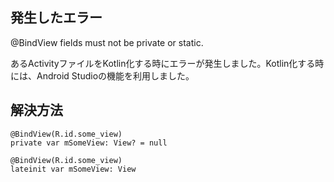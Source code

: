 


## 発生したエラー

@BindView fields must not be private or static.

あるActivityファイルをKotlin化する時にエラーが発生しました。Kotlin化する時には、Android Studioの機能を利用しました。


## 解決方法

```
@BindView(R.id.some_view)
private var mSomeView: View? = null
```

```
@BindView(R.id.some_view)
lateinit var mSomeView: View
```

